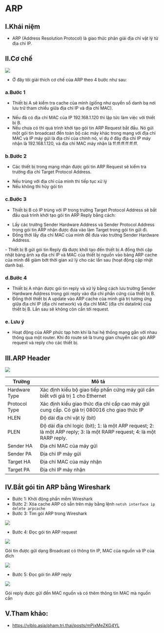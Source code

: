 # ARP
## I.Khái niệm
- ARP (Address Resolution Protocol) là giao thức phân giải địa chỉ vật lý từ địa chỉ IP.

## II.Cơ chế

<img src="http://i.imgur.com/ZCEJa4I.png">

- Ở đây tôi giải thích cơ chế của ARP theo 4 bước như sau:

### a.Bước 1

- Thiết bị A sẽ kiểm tra cache của mình (giống như quyển sổ danh bạ nơi lưu trữ tham chiếu giữa địa chỉ IP và địa chỉ MAC).
 <ul>
  <li>Nếu đã có địa chỉ MAC của IP 192.168.1.120 thì lập tức làm việc với thiết bị B.</li>
  <li>Nếu chưa có thì quá trình khởi tạo gói tin ARP Request bắt đầu. Nó gửi một gói tin broadcast đến toàn bộ các máy khác trong mạng với địa chỉ MAC và IP máy gửi là địa chỉ của chính nó, ví dụ ở đây địa chỉ IP máy nhận là 192.168.1.120, và địa chỉ MAC máy nhận là ff:ff:ff:ff:ff:ff.</li>
  </ul>

### b.Bước 2

- Các thiết bị trong mạng nhận được gói tin ARP Request sẽ kiểm tra trường địa chỉ Target Protocol Address.
 <ul>
  <li>Nếu trùng với địa chỉ của mình thì tiếp tục xử lý</li>
  <li>Nếu không thì hủy gói tin</li>
  </ul>

### c.Bước 3

- Thiết bị B có IP trùng với IP trong trường Target Protocol Address sẽ bắt đầu quá trình khởi tạo gói tin ARP Reply bằng cách:
 <ul>
  <li>Lấy các trường Sender Hardware Address và Sender Protocol Address trong gói tin ARP nhận được đưa vào làm Target trong gói tin gửi đi.</li>
  <li>Đồng thời lấy địa chỉ MAC của mình để đưa vào trường Sender Hardware Address.</li>
  </ul>
- Thiết bị B gửi gói tin Reply đã được khởi tạo đến thiết bị A đồng thời cập nhật bảng ánh xạ địa chỉ IP và MAC của thiết bị nguồn vào bảng ARP cache của mình để giảm bớt thời gian xử lý cho các lần sau (hoạt động cập nhật danh bạ).

### d.Bước 4

- Thiết bị A nhận được gói tin reply và xử lý bằng cách lưu trường Sender Hardware Address trong gói reply vào địa chỉ phần cứng của thiết bị B.
- Đồng thời thiết bị A update vào ARP cache của mình giá trị tương ứng giữa địa chỉ IP (địa chỉ network) và địa chỉ MAC (địa chỉ datalink) của thiết bị B. Lần sau sẽ không còn cần tới request.

### e. Lưu ý
- Hoạt động của ARP phức tạp hơn khi là hai hệ thống mạng gắn với nhau thông qua một router. Khi đó route sẽ là trung gian chuyển các gói ARP request và reply cho các thiết bị.

## III.ARP Header

<img src="http://i.imgur.com/hXRNka5.png">

| Trường | Mô tả |
|--------|-------|
| Hardware Type | Xác định kiểu bộ giao tiếp phần cứng máy gửi cần biết với giá trị 1 cho Ethernet |
| Protocol Type | Xác định kiểu giao thức địa chỉ cấp cao máy gửi cung cấp. Có giá trị 080016 cho giao thức IP |
| HLEN | Độ dài địa chỉ vật lý (bit) |
| PLEN | Độ dài địa chỉ logic (bit); 1: là một ARP request; 2: là một ARP reply; 3: là một RARP request; 4: là một RARP reply. |
| Sender HA | Địa chỉ MAC của máy gửi |
| Sender PA | Địa chỉ IP máy gửi |
| Target HA | Địa chỉ MAC của máy nhận |
| Target PA | Địa chỉ IP máy nhận |

## IV.Bắt gói tin ARP bằng Wireshark

- Bước 1: Khởi động phần mềm Wireshark
- Bước 2: Xóa cache ARP có sẵn trên máy bằng lệnh `netsh interface ip delete arpcache`
- Bước 3: Tìm gói ARP trong Wireshark

<img src="http://i.imgur.com/4JA8Zfh.png">

- Bước 4: Đọc gói tin ARP request

<img src="http://i.imgur.com/kWVkUdy.png">

Gói tin được gửi dạng Broadcast có thông tin IP, MAC của nguồn và IP của đích

<img src="http://i.imgur.com/ATsTAtr.png">

- Bước 5: Đọc gói tin ARP reply

<img src="http://i.imgur.com/5Fk6AjO.png">

Gói reply được gửi đến MAC nguồn và có thêm thông tin MAC mà nguồn cần

## V.Tham khảo:

- https://viblo.asia/pham.tri.thai/posts/mPjxMeZKG4YL
